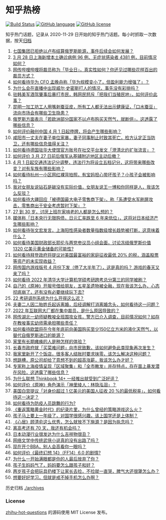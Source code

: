 # 知乎热榜
[![Build Status](https://github.com/ToWeLong/zhihu-hot-questions/workflows/CI/badge.svg)](https://github.com/ToWeLong/zhihu-hot-questions/actions)
[![GitHub language](https://img.shields.io/badge/language-golang-orange.svg)](https://golang.org/)
[![GitHub license](https://img.shields.io/github/license/ToWeLong/zhihu-hot-questions)](https://github.com/ToWeLong/zhihu-hot-questions/blob/main/LICENSE)

知乎热门话题，记录从 2020-11-29 日开始的知乎热门话题。每小时抓取一次数据，按天[归档](./archives)

<!-- BEGIN -->

1. [七国集团已拒绝以卢布结算俄罗斯能源，事件后续会如何发展？](https://www.zhihu.com/question/524664132)
1. [3 月 28 日上海新增本土确诊病例 96 例、无症状感染者 4381 例，目前情况如何？](https://www.zhihu.com/question/524731153)
1. [网传哔哩哔哩将裁员称为「毕业日」，真实性如何？你还见过哪些花样百出的裁员方式？](https://www.zhihu.com/question/524566040)
1. [如何看待华为 CFO 孟晚舟称「华为规模变小了，但盈利能力增强了」？](https://www.zhihu.com/question/524622426)
1. [为什么会在直播中出现威尔·史密斯打人的情况，事先没有彩排吗？](https://www.zhihu.com/question/524576355)
1. [驻韩美军酒驾肇事后暴打市民，韩网民怒斥「把我们当殖民地」，如何评价此事？](https://www.zhihu.com/question/524670351)
1. [昆明一加工坊工人用嘴剥蚕豆皮，所有工人都无法出示健康证，「口水蚕豆」流向市场会有哪些卫生隐患？](https://www.zhihu.com/question/524735001)
1. [俄罗斯方面表示「若欧洲部分国家不以卢布购买天然气，就断供」，这透露了哪些信息？](https://www.zhihu.com/question/524750330)
1. [如何评价融创中国 4 月 1 日起停牌，将会产生哪些影响？](https://www.zhihu.com/question/524658793)
1. [咸阳市一丈夫在妻子单位家暴，妻子同事制止时致其死亡，检方认定正当防卫，还有哪些信息值得关注？](https://www.zhihu.com/question/524565457)
1. [如何看待德国驻华大使馆官方账号在社交平台发文「澄清北约扩张流言」？](https://www.zhihu.com/question/524704600)
1. [如何评价 3 月 27 日前后俄军从基辅附近地区主动后撤？](https://www.zhihu.com/question/524614755)
1. [4 月 1 日起交通违法记分调整，违法行为将设立五档记分，这将带来哪些改变？对有车族有哪些影响？](https://www.zhihu.com/question/508603002)
1. [如何看待杭州一小区网红裸背拍照，有宝妈担心带坏孩子？小孩子会被影响吗？](https://www.zhihu.com/question/524729713)
1. [我对女朋友说钻石是碳没有实际价值，女朋友说王一博和你同样是人，我该怎么反驳？](https://www.zhihu.com/question/522422779)
1. [如何看待大疆回应「被德国最大电子零售商下架」，称「系遭受水军刷屏攻击，零售商出于安全考虑暂时下架」？](https://www.zhihu.com/question/524609139)
1. [27 到 30 岁，讨厌上班在家啃老的人都是怎么想的？](https://www.zhihu.com/question/521531246)
1. [媒体称「日本央行无限购债，日元汇率跌至 6 年来低位」，这将对日本经济产生哪些影响？](https://www.zhihu.com/question/524614207)
1. [如何看待张文宏发言，上海阳性感染者数量指数级增长趋势被打断，这意味着什么？](https://www.zhihu.com/question/524053911)
1. [如何看待美国财政部长耶伦与两党参议员小组会面，讨论冻结俄罗斯价值 1320 亿美元黄金储备的可能性?](https://www.zhihu.com/question/524274930)
1. [如何看待拜登政府将提议对美国最富裕的家庭征收最低 20% 的税，涵盖股票等资产的未实现收益？](https://www.zhihu.com/question/524679831)
1. [网传国内游戏版号 4 月份下发（停了大半年了），这是真的吗？ 游戏的春天又来了吗？](https://www.zhihu.com/question/523566066)
1. [如何看待 2022 年清华大学计算机学硕考研跨考总分第三的同学被刷？](https://www.zhihu.com/question/523818236)
1. [自己的《原神》开服号借给朋友，五星圣遗物被全融，现在我该怎么办，心态彻底崩了，还有没有必要继续玩下去?](https://www.zhihu.com/question/524365947)
1. [22 考研调剂系统为什么开得这么迟？](https://www.zhihu.com/question/524357347)
1. [夫妻二人因二胎姓氏起诉离婚，后经调解打消离婚念头，如何看待这一问题？](https://www.zhihu.com/question/524736892)
1. [2022 年互联网大厂都在集中裁员，是什么原因导致的？](https://www.zhihu.com/question/521856289)
1. [网传湖北一幼师疑教唆全班围攻女孩，警方已介入调查，目前情况如何？如存在教唆事实幼师需承担哪些责任？](https://www.zhihu.com/question/524745805)
1. [如何看待欧盟将在今年年底前向美国购买至少150亿立方米的液化天然气，以替代自俄罗斯进口的能源？](https://www.zhihu.com/question/524111390)
1. [家里有长期瘫痪的人是种怎样的体验？](https://www.zhihu.com/question/51348743)
1. [长春市政府就「买菜难问题」向市民致歉，该如何避免此类现象再次发生？](https://www.zhihu.com/question/524771560)
1. [我家里新开了个饭店，很多客人结账时要求抹零，该怎么解决这种问题？](https://www.zhihu.com/question/422108658)
1. [想跳槽，原公司却给了意想不到的超高涨薪，我该怎么办才好？](https://www.zhihu.com/question/386004234)
1. [专家称上海疫情呈现「区域聚集」和「全市散发」并存特点，存在面上暴发潜在风险，这透露了哪些信息？](https://www.zhihu.com/question/524604986)
1. [为什么联想 Thinkbook 14+ 一经推出就受到广泛好评？](https://www.zhihu.com/question/522907335)
1. [如何评价《原神》角色演示「神里绫人：林隐泓洄」？](https://www.zhihu.com/question/524773710)
1. [美国白宫提议「对身价超过 1 亿美元的美国人征收 20 %的最低税率」，如何看待这一决定？](https://www.zhihu.com/question/524599096)
1. [如何看待为防疫人员跳舞的行为?](https://www.zhihu.com/question/524598443)
1. [《重返策略黄金时代》的纪录片里，为什么曾经的策略游戏这么火？](https://www.zhihu.com/question/524670433)
1. [孩子马上要上一年级了，对国学很感兴趣，该上国学还是上体制？](https://www.zhihu.com/question/523360927)
1. [《心居》顾清俞这么优秀，怎么就放不下施源？是因为执念吗？](https://www.zhihu.com/question/523786912)
1. [离高考还有 70 天，我还有机会吗？](https://www.zhihu.com/question/524575500)
1. [日本动漫行业很发达为什么吉祥物很丑？](https://www.zhihu.com/question/523508381)
1. [网络文学中传统武侠小说真的没有出路了吗？](https://www.zhihu.com/question/520160210)
1. [现在开个BBA，别人会高看你一眼吗？](https://www.zhihu.com/question/513928217)
1. [如何评价《最终幻想 14》（FF14）6.0 的剧情?](https://www.zhihu.com/question/522921672)
1. [为什么一开始满眼都是你的人最后放弃了你？](https://www.zhihu.com/question/437654996)
1. [孩子生妈妈气了，妈妈要怎么跟孩子和好？](https://www.zhihu.com/question/522888815)
1. [两岁孩子会把玩具扔楼下让家长去捡，不捡就一直哭，脾气大还很犟怎么办？](https://www.zhihu.com/question/524036719)
1. [想要好好学习，但就是戒不掉手机怎么办啊？](https://www.zhihu.com/question/524747292)

<!-- END -->

历史归档 [./archives](./archives)


### License
[zhihu-hot-questions](https://github.com/towelong/zhihu-hot-questions) 的源码使用 MIT License 发布。
